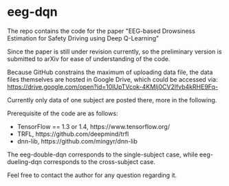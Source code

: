 # eeg-dqn
The repo contains the code for the paper "EEG-based Drowsiness Estimation for Safety Driving using Deep Q-Learning"

Since the paper is still under revision currently, so the preliminary version is submitted to arXiv for ease of understanding of the code. 

Because GitHub constrains the maximum of uploading data file, the data files themselves are hosted in Google Drive, which could be accessed via: https://drive.google.com/open?id=10IUpTVcok-4KMIj0CV2lfvb4kRHE9Fq-

Currently only data of one subject are posted there, more in the following.

Prerequisite of the code are as follows:
<ul>
<li>TensorFlow == 1.3 or 1.4, https://www.tensorflow.org/ </li>
<li>TRFL, https://github.com/deepmind/trfl </li>
<li>dnn-lib, https://github.com/mingyr/dnn-lib </li>
</ul>

The eeg-double-dqn corresponds to the single-subject case, while eeg-dueling-dqn corresponds to the cross-subject case.

Feel free to contact the author for any question regarding it.
